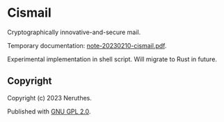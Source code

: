 # Cismail

Cryptographically innovative-and-secure mail.

Temporary documentation:
[note-20230210-cismail.pdf](https://pub-714f8d634e8f451d9f2fe91a4debfa23.r2.dev/keep/ntexdb/note-20230210-cismail.pdf--9f1bb76e5b1938be3c8907311238dbc0.pdf).

Experimental implementation in shell script. Will migrate to Rust in future.


## Copyright

Copyright (c) 2023 Neruthes.

Published with [GNU GPL 2.0](https://www.gnu.org/licenses/old-licenses/gpl-2.0.html).

